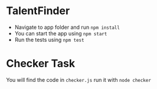 # TalentFinder

- Navigate to app folder and run `npm install`
- You can start the app using `npm start`
- Run the tests using `npm test`

# Checker Task
You will find the code in `checker.js` run it with `node checker`

